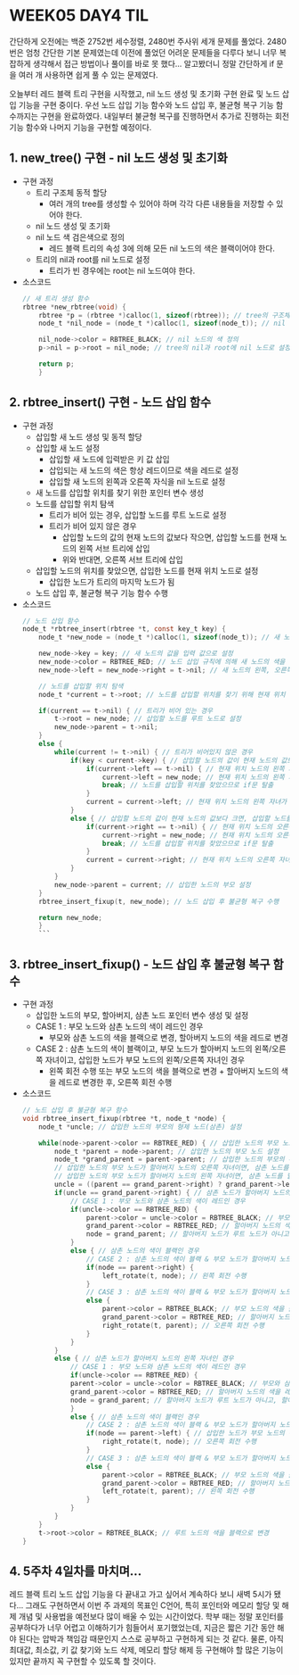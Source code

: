 # WEEK05 DAY4 TIL
간단하게 오전에는 백준 2752번 세수정렬, 2480번 주사위 세개 문제를 풀었다.
2480번은 엄청 간단한 기본 문제였는데 이전에 풀었던 어려운 문제들을 다루다 보니 너무 복잡하게 생각해서 접근 방법이나 풀이를 바로 못 했다...
알고봤더니 정말 간단하게 if 문을 여러 개 사용하면 쉽게 풀 수 있는 문제였다.

오늘부터 레드 블랙 트리 구현을 시작했고, nil 노드 생성 및 초기화 구현 완료 및 노드 삽입 기능을 구현 중이다.
우선 노드 삽입 기능 함수와 노드 삽입 후, 불균형 복구 기능 함수까지는 구현을 완료하였다. 내일부터 불균형 복구를 진행하면서 추가로 진행하는 회전 기능 함수와 나머지 기능을 구현할 예정이다.

## 1. new_tree() 구현 - nil 노드 생성 및 초기화
- 구현 과정
    - 트리 구조체 동적 할당
        - 여러 개의 tree를 생성할 수 있어야 하며 각각 다른 내용들을 저장할 수 있어야 한다.
    - nil 노드 생성 및 초기화
    - nil 노드 색 검은색으로 정의
        - 레드 블랙 트리의 속성 3에 의해 모든 nil 노드의 색은 블랙이어야 한다.
    - 트리의 nil과 root를 nil 노드로 설정
        - 트리가 빈 경우에는 root는 nil 노드여야 한다.
- 소스코드
    ```c
    // 새 트리 생성 함수
    rbtree *new_rbtree(void) {
        rbtree *p = (rbtree *)calloc(1, sizeof(rbtree)); // tree의 구조체 동적 할당
        node_t *nil_node = (node_t *)calloc(1, sizeof(node_t)); // nil 노드 생성 및 초기화

        nil_node->color = RBTREE_BLACK; // nil 노드의 색 정의
        p->nil = p->root = nil_node; // tree의 nil과 root에 nil 노드로 설정

        return p;
        }
    ```

## 2. rbtree_insert() 구현 - 노드 삽입 함수
- 구현 과정
    - 삽입할 새 노드 생성 및 동적 할당
    - 삽입할 새 노드 설정
        - 삽입할 새 노드에 입력받은 키 값 삽입
        - 삽입되는 새 노드의 색은 항상 레드이므로 색을 레드로 설정
        - 삽입할 새 노드의 왼쪽과 오른쪽 자식을 nil 노드로 설정
    - 새 노드를 삽입할 위치를 찾기 위한 포인터 변수 생성
    - 노드를 삽입할 위치 탐색
        - 트리가 비어 있는 경우, 삽입할 노드를 루트 노드로 설정
        - 트리가 비어 있지 않은 경우
            - 삽입할 노드의 값의 현재 노드의 값보다 작으면, 삽입할 노드를 현재 노드의 왼쪽 서브 트리에 삽입
            - 위와 반대면, 오른쪽 서브 트리에 삽입
    - 삽입할 노드의 위치를 찾았으면, 삽입한 노드를 현재 위치 노드로 설정
        - 삽입한 노드가 트리의 마지막 노드가 됨
    - 노드 삽입 후, 불균형 복구 기능 함수 수행
- 소스코드
    ```c
    // 노드 삽입 함수
    node_t *rbtree_insert(rbtree *t, const key_t key) {
        node_t *new_node = (node_t *)calloc(1, sizeof(node_t)); // 새 노드 생성 및 동적 할당

        new_node->key = key; // 새 노드의 값을 입력 값으로 설정
        new_node->color = RBTREE_RED; // 노드 삽입 규칙에 의해 새 노드의 색을 레드로 설정
        new_node->left = new_node->right = t->nil; // 새 노드의 왼쪽, 오른쪽 자식을 nil 노드로 설정

        // 노드를 삽입할 위치 탐색
        node_t *current = t->root; // 노드를 삽입할 위치를 찾기 위해 현재 위치 노드를 루트 노드로 설정한 포인트 변수 생성
 
        if(current == t->nil) { // 트리가 비어 있는 경우
            t->root = new_node; // 삽입할 노드를 루트 노드로 설정
            new_node->parent = t->nil;
        }
        else {
            while(current != t->nil) { // 트리가 비어있지 않은 경우
                if(key < current->key) { // 삽입할 노드의 값이 현재 노드의 값보다 작으면, 삽입할 노드를 현재 노드의 왼쪽 서브 트리에 삽입하는 경우
                    if(current->left == t->nil) { // 현재 위치 노드의 왼쪽 자녀가 nil 노드인 경우
                        current->left = new_node; // 현재 위치 노드의 왼쪽 자녀로 노드 삽입
                        break; // 노드를 삽입할 위치를 찾았으므로 if문 탈출
                    }
                    current = current->left; // 현재 위치 노드의 왼쪽 자녀가 nil 노드가 아닌 경우, 현재 위치 노드를 현재 위치 노드의 왼쪽 자녀로 설정
                }
                else { // 삽입할 노드의 값이 현재 노드의 값보다 크면, 삽입할 노드를 현재 노드의 오른쪽 서브 트리에 삽입하는 경우
                    if(current->right == t->nil) { // 현재 위치 노드의 오른쪽 자녀가 nil 노드인 경우
                        current->right = new_node; // 현재 위치 노드의 오른쪽 자녀로 노드 삽입
                        break; // 노드를 삽입할 위치를 찾았으므로 if문 탈출
                    }
                    current = current->right; // 현재 위치 노드의 오른쪽 자녀가 nil 노드가 아닌 경우, 현재 위치 노드를 현재 위치 노드의 오른쪽 자녀로 설정
                }
            }
            new_node->parent = current; // 삽입한 노드의 부모 설정
        }
        rbtree_insert_fixup(t, new_node); // 노드 삽입 후 불균형 복구 수행

        return new_node;
        }
        ```

## 3. rbtree_insert_fixup() - 노드 삽입 후 불균형 복구 함수
- 구현 과정
    - 삽입한 노드의 부모, 할아버지, 삼촌 노드 포인터 변수 생성 및 설정
    - CASE 1 : 부모 노드와 삼촌 노드의 색이 레드인 경우
        - 부모와 삼촌 노드의 색을 블랙으로 변경, 할아버지 노드의 색을 레드로 변경
    - CASE 2 : 삼촌 노드의 색이 블랙이고, 부모 노드가 할아버지 노드의 왼쪽/오른쪽 자녀이고, 삽입한 노드가 부모 노드의 왼쪽/오른쪽 자녀인 경우
        - 왼쪽 회전 수행 또는 부모 노드의 색을 블랙으로 변경 + 할아버지 노드의 색을 레드로 변경한 후, 오른쪽 회전 수행
- 소스코드
    ```c
    // 노드 삽입 후 불균형 복구 함수
    void rbtree_insert_fixup(rbtree *t, node_t *node) {
        node_t *uncle; // 삽입한 노드의 부모의 형제 노드(삼촌) 설정

        while(node->parent->color == RBTREE_RED) { // 삽입한 노드의 부모 노드의 색이 레드인 경우
            node_t *parent = node->parent; // 삽입한 노드의 부모 노드 설정
            node_t *grand_parent = parent->parent; // 삽입한 노드의 부모의 부모 노드(할아버지) 설정
            // 삽입한 노드의 부모 노드가 할아버지 노드의 오른쪽 자녀이면, 삼촌 노드를 할아버지 노드의 왼쪽 자녀로 설정
            // 삽입한 노드의 부모 노드가 할아버지 노드의 왼쪽 자녀이면, 삼촌 노드를 할아버지 노드의 오른쪽 자녀로 설정
            uncle = ((parent == grand_parent->right) ? grand_parent->left : grand_parent->right);
            if(uncle == grand_parent->right) { // 삼촌 노드가 할아버지 노드의 오른쪽 자녀인 경우
                // CASE 1 : 부모 노드와 삼촌 노드의 색이 레드인 경우
                if(uncle->color == RBTREE_RED) {
                    parent->color = uncle->color = RBTREE_BLACK; // 부모와 삼촌 노드의 색을 블랙으로 변경
                    grand_parent->color = RBTREE_RED; // 할아버지 노드의 색을 레드로 변경
                    node = grand_parent; // 할아버지 노드가 루트 노드가 아니고, 할아버지 노드 위에 색이 레드인 노드가 있다면 연속적인 레드가 오기 때문에 속성 4를 위반하므로 노드의 위치를 할아버지 노드로 설정
                }
                else { // 삼촌 노드의 색이 블랙인 경우
                    // CASE 2 : 삼촌 노드의 색이 블랙 & 부모 노드가 할아버지 노드의 왼쪽 자녀 & 삽입한 노드가 부모 노드의 오른쪽 자녀인 경우
                    if(node == parent->right) {
                        left_rotate(t, node); // 왼쪽 회전 수행
                    }
                    // CASE 3 : 삼촌 노드의 색이 블랙 & 부모 노드가 할아버지 노드의 왼쪽 자녀 & 삽입한 노드가 부모 노드의 왼쪽 자녀인 경우
                    else {
                        parent->color = RBTREE_BLACK; // 부모 노드의 색을 블랙으로 변경
                        grand_parent->color = RBTREE_RED; // 할아버지 노드의 색을 레드로 변경
                        right_rotate(t, parent); // 오른쪽 회전 수행
                    }
                }
            }
            else { // 삼촌 노드가 할아버지 노드의 왼쪽 자녀인 경우
                // CASE 1 : 부모 노드와 삼촌 노드의 색이 레드인 경우
                if(uncle->color == RBTREE_RED) {
                parent->color = uncle->color = RBTREE_BLACK; // 부모와 삼촌 노드의 색을 블랙으로 변경
                grand_parent->color = RBTREE_RED; // 할아버지 노드의 색을 레드로 변경
                node = grand_parent; // 할아버지 노드가 루트 노드가 아니고, 할아버지 노드 위에 색이 레드인 노드가 있다면 연속적인 레드가 오기 때문에 속성 4를 위반하므로 노드의 위치를 할아버지 노드로 설정
                }
                else { // 삼촌 노드의 색이 블랙인 경우
                    // CASE 2 : 삼촌 노드의 색이 블랙 & 부모 노드가 할아버지 노드의 오른쪽 자녀 & 삽입한 노드가 부모 노드의 왼쪽 자녀인 경우
                    if(node == parent->left) { // 삽입한 노드가 부모 노드의 왼쪽 자녀인 경우
                        right_rotate(t, node); // 오른쪽 회전 수행
                    }
                    // CASE 3 : 삼촌 노드의 색이 블랙 & 부모 노드가 할아버지 노드의 오른쪽 자녀 & 삽입한 노드가 부모 노드의 오른쪽 자녀인 경우
                    else {
                        parent->color = RBTREE_BLACK; // 부모 노드의 색을 블랙으로 변경
                        grand_parent->color = RBTREE_RED; // 할아버지 노드의 색을 레드로 변경
                        left_rotate(t, parent); // 왼쪽 회전 수행
                    }
                }
            }
        }
        t->root->color = RBTREE_BLACK; // 루트 노드의 색을 블랙으로 변경
    }
    ```

## 4. 5주차 4일차를 마치며...
레드 블랙 트리 노드 삽입 기능을 다 끝내고 가고 싶어서 계속하다 보니 새벽 5시가 됐다...
그래도 구현하면서 이번 주 과제의 목표인 C언어, 특히 포인터와 메모리 할당 및 해제 개념 및 사용법을 예전보다 많이 배울 수 있는 시간이었다.
학부 때는 정말 포인터를 공부하다가 너무 어렵고 이해하기가 힘들어서 포기했었는데, 지금은 짧은 기간 동안 해야 된다는 압박과 책임감 때문인지 스스로 공부하고 구현하게 되는 것 같다.
물론, 아직 최대값, 최소값, 키 값 찾기와 노드 삭제, 메모리 할당 해제 등 구현해야 할 많은 기능이 있지만 끝까지 꼭 구현할 수 있도록 할 것이다.